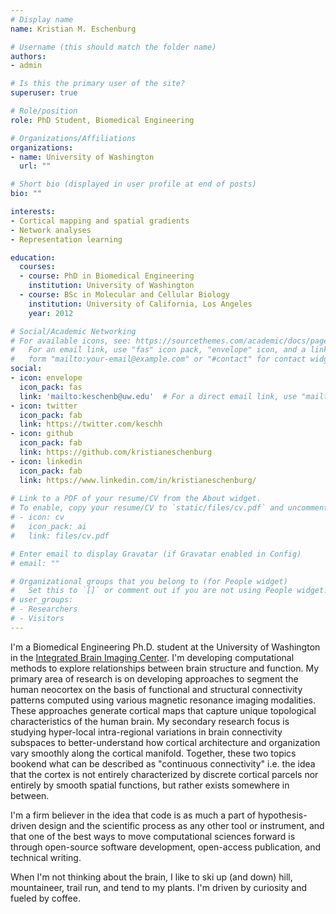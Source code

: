 ```yaml
---
# Display name
name: Kristian M. Eschenburg

# Username (this should match the folder name)
authors:
- admin

# Is this the primary user of the site?
superuser: true

# Role/position
role: PhD Student, Biomedical Engineering

# Organizations/Affiliations
organizations:
- name: University of Washington
  url: ""

# Short bio (displayed in user profile at end of posts)
bio: ""

interests:
- Cortical mapping and spatial gradients
- Network analyses
- Representation learning

education:
  courses:
  - course: PhD in Biomedical Engineering
    institution: University of Washington
  - course: BSc in Molecular and Cellular Biology
    institution: University of California, Los Angeles
    year: 2012

# Social/Academic Networking
# For available icons, see: https://sourcethemes.com/academic/docs/page-builder/#icons
#   For an email link, use "fas" icon pack, "envelope" icon, and a link in the
#   form "mailto:your-email@example.com" or "#contact" for contact widget.
social:
- icon: envelope
  icon_pack: fas
  link: 'mailto:keschenb@uw.edu'  # For a direct email link, use "mailto:test@example.org".
- icon: twitter
  icon_pack: fab
  link: https://twitter.com/keschh
- icon: github
  icon_pack: fab
  link: https://github.com/kristianeschenburg
- icon: linkedin
  icon_pack: fab
  link: https://www.linkedin.com/in/kristianeschenburg/
  
# Link to a PDF of your resume/CV from the About widget.
# To enable, copy your resume/CV to `static/files/cv.pdf` and uncomment the lines below.
# - icon: cv
#   icon_pack: ai
#   link: files/cv.pdf

# Enter email to display Gravatar (if Gravatar enabled in Config)
# email: ""

# Organizational groups that you belong to (for People widget)
#   Set this to `[]` or comment out if you are not using People widget.
# user_groups:
# - Researchers
# - Visitors
---
```


I'm a Biomedical Engineering Ph.D. student at the University of Washington in the [Integrated Brain Imaging Center](http://ibic.washington.edu/#&panel1-1).  I'm developing computational methods to explore relationships between brain structure and function.  My primary area of research is on developing approaches to segment the human neocortex on the basis of functional and structural connectivity patterns computed using various magnetic resonance imaging modalities.  These approaches generate cortical maps that capture unique topological characteristics of the human brain.  My secondary research focus is studying hyper-local intra-regional variations in brain connectivity subspaces to better-understand how cortical architecture and organization vary smoothly along the cortical manifold.  Together, these two topics bookend what can be described as "continuous connectivity" i.e. the idea that the cortex is not entirely characterized by discrete cortical parcels nor entirely by smooth spatial functions, but rather exists somewhere in between.

I'm a firm believer in the idea that code is as much a part of hypothesis-driven design and the scientific process as any other tool or instrument, and that one of the best ways to move computational sciences forward is through open-source software development, open-access publication, and technical writing.

When I'm not thinking about the brain, I like to ski up (and down) hill, mountaineer, trail run, and tend to my plants.  I'm driven by curiosity and fueled by coffee.
